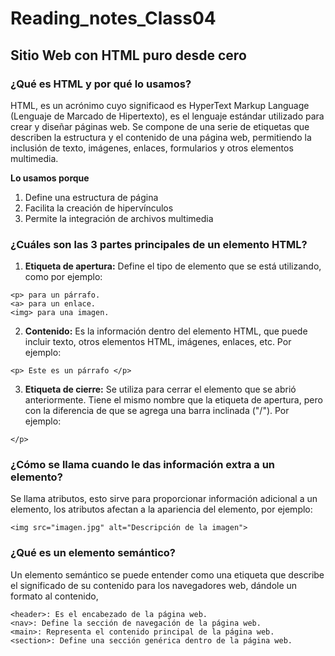 # Reading_notes_Class04
## Sitio Web con HTML puro desde cero

### ¿Qué es HTML y por qué lo usamos? ###
HTML, es un acrónimo cuyo significaod es HyperText Markup Language (Lenguaje de Marcado de Hipertexto), es el lenguaje estándar utilizado para crear y diseñar páginas web. Se compone de una serie de etiquetas que describen la estructura y el contenido de una página web, permitiendo la inclusión de texto, imágenes, enlaces, formularios y otros elementos multimedia.

**Lo usamos porque**
  1. Define una estructura de página
  1. Facilita la creación de hipervínculos
  1. Permite la integración de archivos multimedia

### ¿Cuáles son las 3 partes principales de un elemento HTML? ###

  1. **Etiqueta de apertura:** Define el tipo de elemento que se está utilizando, como por ejemplo:
```
<p> para un párrafo.
<a> para un enlace.
<img> para una imagen.
```
  2. **Contenido:** Es la información dentro del elemento HTML, que puede incluir texto, otros elementos HTML, imágenes, enlaces, etc. Por ejemplo:
```
<p> Este es un párrafo </p>
```
  3. **Etiqueta de cierre:** Se utiliza para cerrar el elemento que se abrió anteriormente. Tiene el mismo nombre que la etiqueta de apertura, pero con la diferencia de que se agrega una barra inclinada ("/"). 
Por ejemplo:
```
</p> 
```
### ¿Cómo se llama cuando le das información extra a un elemento? ###
Se llama atributos, esto sirve para proporcionar información adicional a un elemento, los atributos afectan a la apariencia del elemento, por ejemplo:
```
<img src="imagen.jpg" alt="Descripción de la imagen">
```
### ¿Qué es un elemento semántico? ###
Un elemento semántico se puede entender como una etiqueta que describe el significado de su contenido para los navegadores web, dándole un formato al contenido,

```
<header>: Es el encabezado de la página web.
<nav>: Define la sección de navegación de la página web.
<main>: Representa el contenido principal de la página web.
<section>: Define una sección genérica dentro de la página web.
```
